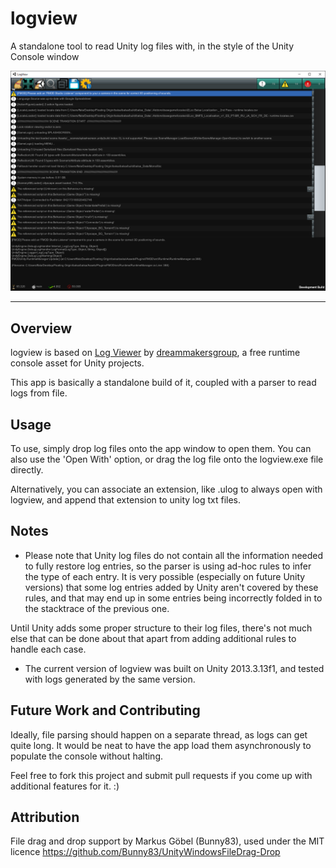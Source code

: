 # logview
A standalone tool to read Unity log files with, in the style of the Unity Console window

![](image.png)

-------

## Overview

logview is based on [Log Viewer](https://assetstore.unity.com/packages/tools/integration/log-viewer-12047) by [dreammakersgroup](https://assetstore.unity.com/publishers/4643), a free runtime console asset for Unity projects. 

This app is basically a standalone build of it, coupled with a parser to read logs from file.


## Usage

To use, simply drop log files onto the app window to open them. You can also use the 'Open With' option, or drag the log file onto the logview.exe file directly. 

Alternatively, you can associate an extension, like .ulog to always open with logview, and append that extension to unity log txt files.


## Notes

* Please note that Unity log files do not contain all the information needed to fully restore log entries, so the parser is using ad-hoc rules to infer the type of each entry. It is very possible (especially on future Unity versions) that some log entries added by Unity aren't covered by these rules, and that may end up in some entries being incorrectly folded in to the stacktrace of the previous one. 

Until Unity adds some proper structure to their log files, there's not much else that can be done about that apart from adding additional rules to handle each case.


* The current version of logview was built on Unity 2013.3.13f1, and tested with logs generated by the same version. 

## Future Work and Contributing

Ideally, file parsing should happen on a separate thread, as logs can get quite long. It would be neat to have the app load them asynchronously to populate the console without halting. 

Feel free to fork this project and submit pull requests if you come up with additional features for it. :)


## Attribution

File drag and drop support by Markus Göbel (Bunny83), used under the MIT licence
https://github.com/Bunny83/UnityWindowsFileDrag-Drop



